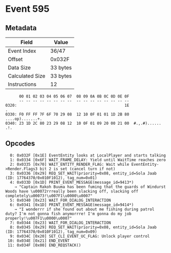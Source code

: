 # Event 595

## Metadata

| Field           | Value    |
|-----------------|----------|
| Event Index     | 36/47    |
| Offset          | 0x032F   |
| Data Size       | 33 bytes |
| Calculated Size | 33 bytes |
| Instructions    | 12       |

```
      00 01 02 03 04 05 06 07  08 09 0A 0B 0C 0D 0E 0F
      -- -- -- -- -- -- -- --  -- -- -- -- -- -- -- --
0320:                                               1E                 .
0330: F0 FF FF 7F 6F 70 29 08  12 10 0F 01 01 1D 2B 80  ....op).......+.
0340: 23 1D 2C 80 23 29 08 12  10 0F 01 09 20 00 21 00  #.,.#)...... .!.
```

## Opcodes

```
  0: 0x032F [0x1E] EventEntity looks at LocalPlayer and starts talking
  1: 0x0334 [0x6F] WAIT_FRAME_DELAY: Yield until WaitTime reaches zero
  2: 0x0335 [0x70] WAIT_ENTITY_RENDER_FLAG: Wait while EventEntity->Render.Flags3 bit 2 is set (cancel turn if not)
  3: 0x0336 [0x29] REQ_SET_WAIT(priority=0x08, entity_id=Sola Jaab (ID: 17764370/0x010F1012), tag_num=0x01)
  4: 0x033D [0x1D] PRINT_EVENT_MESSAGE(message_id=9413*)
    → "Captain Rakoh Buuma has been fuming that the guards of Windurst Woods have \u00072rrreally been slacking off, slacking off completely\u00073!\u007F1\u0000\u0007"
  5: 0x0340 [0x23] WAIT_FOR_DIALOG_INTERACTION
  6: 0x0341 [0x1D] PRINT_EVENT_MESSAGE(message_id=9414*)
    → "I wonderrr if she found out about me fishing during patrol duty? I'm not gonna fish anymorrre! I'm gonna do my job properly!\u007F1\u0000\u0007"
  7: 0x0344 [0x23] WAIT_FOR_DIALOG_INTERACTION
  8: 0x0345 [0x29] REQ_SET_WAIT(priority=0x08, entity_id=Sola Jaab (ID: 17764370/0x010F1012), tag_num=0x09)
  9: 0x034C [0x20] SET_CLI_EVENT_UC_FLAG: Unlock player control
 10: 0x034E [0x21] END_EVENT
 11: 0x034F [0x00] END_REQSTACK()
```

